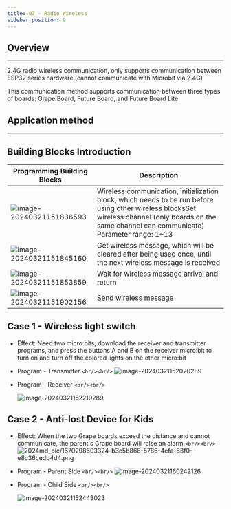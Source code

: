 ```yaml
---
title: 07 - Radio Wireless
sidebar_position: 9
---
```

## Overview

---

2.4G radio wireless communication, only supports communication between ESP32 series hardware (cannot communicate with Microbit via 2.4G)

This communication method supports communication between three types of boards: Grape Board, Future Board, and Future Board Lite

## Application method

---

## Building Blocks Introduction

| **Programming Building Blocks**                                                       | **Description**                                                                                                                                                                              |
| ------------------------------------------------------------------------------------------- | -------------------------------------------------------------------------------------------------------------------------------------------------------------------------------------------------- |
| ![image-20240321151836593](https://learn.kittenbot.cn/2024md_pic/image-20240321151836593.png) | Wireless communication, initialization block, which needs to be run before using other wireless blocksSet wireless channel (only boards on the same channel can communicate) Parameter range: 1~13 |
| ![image-20240321151845160](https://learn.kittenbot.cn/2024md_pic/image-20240321151845160.png) | Get wireless message, which will be cleared after being used once, until the next wireless message is received                                                                                     |
| ![image-20240321151853859](https://learn.kittenbot.cn/2024md_pic/image-20240321151853859.png) | Wait for wireless message arrival and return                                                                                                                                                       |
| ![image-20240321151902156](https://learn.kittenbot.cn/2024md_pic/image-20240321151902156.png) | Send wireless message                                                                                                                                                                              |

## Case 1 - Wireless light switch

- Effect: Need two micro:bits, download the receiver and transmitter programs, and press the buttons A and B on the receiver micro:bit to turn on and turn off the colored lights on the other micro:bit
- Program - Transmitter `<br/><br/>`
  ![image-20240321152020289](https://learn.kittenbot.cn/2024md_pic/image-20240321152020289.png)
- Program - Receiver `<br/><br/>`

  ![image-20240321152219289](https://learn.kittenbot.cn/2024md_pic/image-20240321152219289.png)

## Case 2 - Anti-lost Device for Kids

- Effect: When the two Grape boards exceed the distance and cannot communicate, the parent's Grape board will raise an alarm.`<br/><br/>`
  ![2024md_pic/1670298603324-b3c5b868-5786-4efa-83f0-e8c36cedb4d4.png](https://learn.kittenbot.cn/2024md_pic/1670298603324-b3c5b868-5786-4efa-83f0-e8c36cedb4d4.png)
- Program - Parent Side `<br/><br/>`
  ![image-20240321160242126](https://learn.kittenbot.cn/2024md_pic/image-20240321160242126.png)
- Program - Child Side `<br/><br/>`

  ![image-20240321152443023](https://learn.kittenbot.cn/2024md_pic/image-20240321152443023.png)
